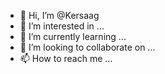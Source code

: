 - 👋 Hi, I’m @Kersaag
- 👀 I’m interested in ...
- 🌱 I’m currently learning ...
- 💞️ I’m looking to collaborate on ...
- 📫 How to reach me ...

<!---
Kersaag/Kersaag is a ✨ special ✨ repository because its `README.md` (this file) appears on your GitHub profile.
You can click the Preview link to take a look at your changes.
--->
